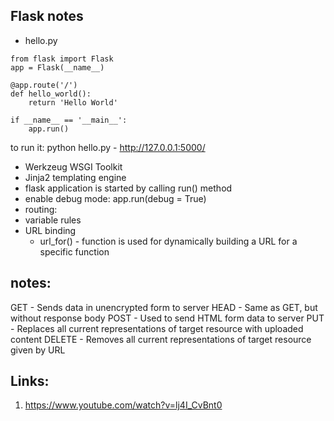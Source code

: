 ## Flask notes
- hello.py
```
from flask import Flask
app = Flask(__name__)

@app.route('/')
def hello_world():
    return 'Hello World'

if __name__ == '__main__':
    app.run()
```
to run it: python hello.py - http://127.0.0.1:5000/ 

- Werkzeug WSGI Toolkit
- Jinja2 templating engine
- flask application is started by calling run() method
- enable debug mode:  app.run(debug = True)
- routing: 
- variable rules
- URL binding
    - url_for() - function is used for dynamically building a URL for a specific function

## notes:
GET  - Sends data in unencrypted form to server
HEAD - Same as GET, but without response body
POST - Used to send HTML form data to server
PUT  - Replaces all current representations of target resource with uploaded content
DELETE - Removes all current representations of target resource given by URL













## Links:
1. https://www.youtube.com/watch?v=lj4I_CvBnt0
